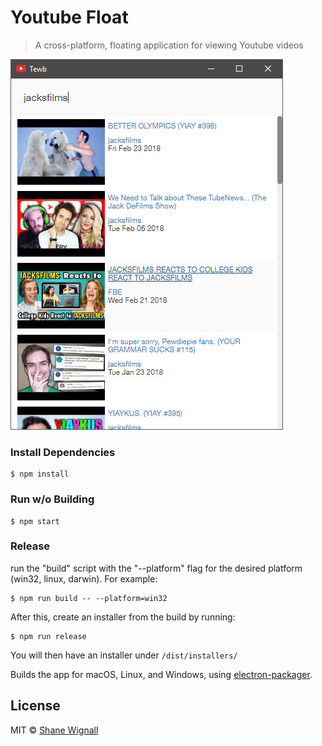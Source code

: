 # Youtube Float

> A cross-platform, floating application for viewing Youtube videos

![Screenshot of Tewb](https://github.com/shanewignall/tewb/blob/master/tewb.jpg)

### Install Dependencies

```
$ npm install
```

### Run w/o Building

```
$ npm start
```

### Release
run the "build" script with the "--platform" flag for the desired platform (win32, linux, darwin). For example:

```
$ npm run build -- --platform=win32
```
After this, create an installer from the build by running:
```
$ npm run release
```
You will then have an installer under `/dist/installers/`


Builds the app for macOS, Linux, and Windows, using [electron-packager](https://github.com/electron-userland/electron-packager).

## License

MIT © [Shane Wignall](https://twitter.com/shanemwignall)
